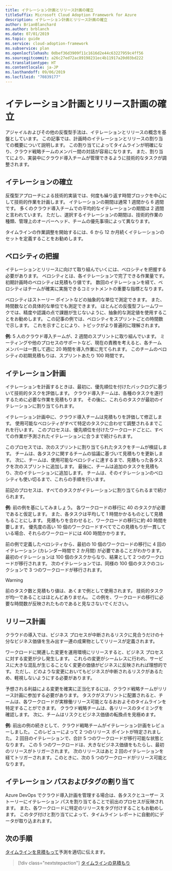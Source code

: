 ```yaml
---
title: イテレーション計画とリリース計画の確立
titleSuffix: Microsoft Cloud Adoption Framework for Azure
description: イテレーション計画とリリース計画の確立
author: BrianBlanchard
ms.author: brblanch
ms.date: 07/01/2019
ms.topic: guide
ms.service: cloud-adoption-framework
ms.subservice: plan
ms.openlocfilehash: 0dbef36d3909f11c1616d2e44c63227959c4ff56
ms.sourcegitcommit: a26c27ed72ac89198231ec4b11917a20d03bd222
ms.translationtype: HT
ms.contentlocale: ja-JP
ms.lasthandoff: 09/06/2019
ms.locfileid: "70839177"
---
```

# <a name="establish-iterations-and-release-plans"></a>イテレーション計画とリリース計画の確立

アジャイルおよびその他の反復型手法は、イテレーションとリリースの概念を基盤としています。 この記事では、計画時のイテレーションとリリースの割り当ての概要について説明します。 この割り当てによってタイムラインが明確になり、クラウド戦略チームのメンバー間の対話が容易になります。 また、割り当てにより、実装中にクラウド導入チームが管理できるように技術的なタスクが調整されます。

## <a name="establish-iterations"></a>イテレーションの確立

反復型アプローチによる技術的実装では、何度も繰り返す時間ブロックを中心にして技術的作業を計画します。 イテレーションの期間は通常 1 週間から 6 週間です。 多くのクラウド導入チームでの平均的なイテレーションの期間は 2 週間と言われています。 ただし、選択するイテレーションの期間は、技術的作業の種類、管理上のオーバーヘッド、チームの優先事項によって異なります。

タイムラインの作業調整を開始するには、6 から 12 か月続くイテレーションのセットを定義することをお勧めします。

## <a name="understand-velocity"></a>ベロシティの把握

イテレーションとリリースに向けて取り組んでいくには、ベロシティを把握する必要があります。 ベロシティとは、各イテレーションで完了できる作業量です。 初期計画時のベロシティは見積もり値です。 数回のイテレーションを経て、ベロシティはチームが確実に実施できるコミットメントの重要な指標となります。

ベロシティはストーリー ポイントなどの抽象的な単位で測定できます。 また、時間数などの具体的な単位でも測定できます。 ほとんどの反復型フレームワークでは、精度や認識の点で課題が生じないように、抽象的な測定値を使用することをお勧めします。 この記事の例では、ベロシティをスプリントごとの時間数で示します。 これを示すことにより、トピックがより普遍的に理解されます。

**例:** 5 人のクラウド導入チームが、2 週間のスプリントに取り組んでいます。 ミーティングや他のプロセスのサポートなど、現在の責務を考えると、各チーム メンバーは一貫して週に 20 時間を導入作業に充てられます。 このチームのベロシティの初期見積もりは、スプリントあたり 100 時間です。

## <a name="iteration-planning"></a>イテレーション計画

イテレーションを計画するときは、最初に、優先順位を付けたバックログに基づいて技術的タスクを評価します。 クラウド導入チームは、各種のタスクを遂行するために必要な作業を見積もります。 その後に、これらのタスクが最初のイテレーションに割り当てられます。

イテレーション計画中に、クラウド導入チームは見積もりを評価して修正します。 使用可能なベロシティがすべて特定のタスクに合わせて調整されるまでこれを行います。 このプロセスは、優先順位を付けたワークロードごとに、すべての作業が予測されたイテレーションに合うまで続けられます。

このプロセスでは、次のスプリントに割り当てられたタスクをチームが検証します。 チームは、各タスクに関するチームの協議に基づいて見積もりを更新します。 次に、チームは、使用可能なベロシティに達するまで、見積もった各タスクを次のスプリントに追加します。 最後に、チームは追加のタスクを見積もり、次のイテレーションに追加します。 チームは、そのイテレーションのベロシティも使い切るまで、これらの手順を行います。

前記のプロセスは、すべてのタスクがイテレーションに割り当てられるまで続けられます。

**例:** 前の例を基にしてみましょう。 各ワークロードの移行に 40 のタスクが必要であると仮定します。 また、各タスクは平均して 1 時間かかるものとして見積もることにします。 見積もりを合わせると、ワークロードの移行に約 40 時間を要します。 優先度の高い 10 個のワークロードすべてでこの見積もりが一貫している場合、それらのワークロードには 400 時間かかります。

前の例で定義したベロシティから、最初の 10 個のワークロードの移行に 4 回のイテレーション (カレンダー時間で 2 か月間) が必要であることがわかります。 最初のイテレーションは 100 個のタスクからなり、結果として 2 つのワークロードが移行されます。 次のイテレーションでは、同様の 100 個のタスクのコレクションで 3 つのワークロードが移行されます。

> [!WARNING]
> 前のタスク数と見積もり値は、あくまで例として使用されます。 技術的タスクが均一であることはほとんどありません。 この例を、ワークロードの移行に必要な時間数が反映されたものであると見なさないでください。

## <a name="release-planning"></a>リリース計画

クラウドの導入では、ビジネス プロセスが中断されるリスクに見合うだけの十分なビジネス価値を生み出す一連の成果物としてリリースが定義されます。

ワークロードに関連した変更を運用環境にリリースすると、ビジネス プロセスに対する変更が少し発生します。 これらの変更がシームレスに行われ、サービスに大きな混乱が生じることなく変更の価値がビジネスに反映されれば理想的です。 ただし、どのような変更においてもビジネスが中断されるリスクがあるため、軽視しないようにする必要があります。

予想される利益による変更を確実に正当化するには、クラウド戦略チームがリリース計画に参加する必要があります。 タスクがスプリントに配置されると、チームは、各ワークロードが実稼働リリース可能となるおおよそのタイムラインを特定することができます。 クラウド戦略チームは、各リリースのタイミングを確認します。 次に、チームはリスクとビジネス価値の転換点を見極めます。

**例:** 前出の例の続きとして、クラウド戦略チームがイテレーション計画をレビューしました。 このレビューによって 2 つのリリース ポイントが特定されました。 2 回目のイテレーションで、合計 5 つのワークロードが移行可能な状態となります。 この 5 つのワークロードは、大きなビジネス価値をもたらし、最初のリリースがトリガーされます。 次のリリースはあと 2 回のイテレーションを経てトリガーされます。このときに、次の 5 つのワークロードがリリース可能となります。

## <a name="assign-iteration-paths-and-tags"></a>イテレーション パスおよびタグの割り当て

Azure DevOps でクラウド導入計画を管理する場合は、各タスクとユーザー ストーリーにイテレーション パスを割り当てることで前出のプロセスが反映されます。 また、各ワークロードに特定のリリースをタグ付けすることもお勧めします。 このタグ付けと割り当てによって、タイムライン レポートに自動的にデータが取り込まれます。

## <a name="next-steps"></a>次の手順

[タイムラインを見積もって](./timelines.md)予測を適切に伝えます。

> [!div class="nextstepaction"]
> [タイムラインの見積もり](./timelines.md)
